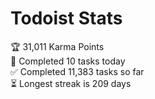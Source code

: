 
# Todoist Stats

<!-- TODO-IST:START -->
🏆  31,011 Karma Points           
🌸  Completed 10 tasks today           
✅  Completed 11,383 tasks so far           
⏳  Longest streak is 209 days
<!-- TODO-IST:END -->
